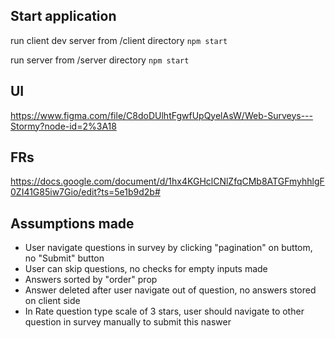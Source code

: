 ## Start application
run client dev server from /client directory ```npm start```

run server from /server directory ```npm start```

## UI
https://www.figma.com/file/C8doDUlhtFgwfUpQyelAsW/Web-Surveys---Stormy?node-id=2%3A18

## FRs
https://docs.google.com/document/d/1hx4KGHclCNlZfqCMb8ATGFmyhhlgF0ZI41G85iw7Gio/edit?ts=5e1b9d2b#

## Assumptions made
 - User navigate questions in survey by clicking "pagination" on buttom, no "Submit" button
 - User can skip questions, no checks for empty inputs made
 - Answers sorted by "order" prop
 - Answer deleted after user navigate out of question, no answers stored on client side
 - In Rate question type scale of 3 stars, user should navigate to other question in survey manually to submit this naswer

